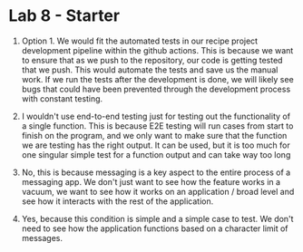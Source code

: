 # Lab 8 - Starter
1) Option 1. We would fit the automated tests in our recipe project development pipeline within the github actions. This is because we want to ensure that as we push to the repository, our code is getting tested that we push. This would automate the tests and save us the manual work. If we run the tests after the development is done, we will likely see bugs that could have been prevented through the development process with constant testing.
   
2) I wouldn't use end-to-end testing just for testing out the functionality of a single function. This is because E2E testing will run cases from start to finish on the program, and we only want to make sure that the function we are testing has the right output. It can be used, but it is too much for one singular simple test for a function output and can take way too long
   
3) No, this is because messaging is a key aspect to the entire process of a messaging app. We don't just want to see how the feature works in a vacuum, we want to see how it works on an application / broad level and see how it interacts with the rest of the application.
   
4) Yes, because this condition is simple and a simple case to test. We don't need to see how the application functions based on a character limit of messages. 